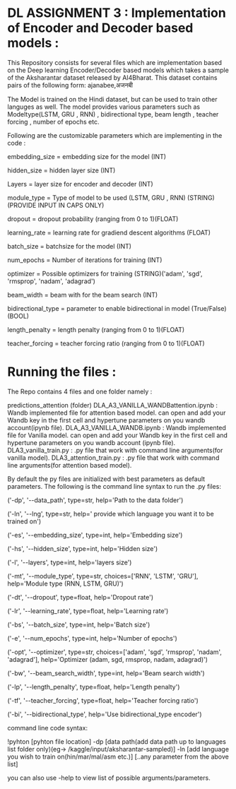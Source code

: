 # DL ASSIGNMENT 3 : Implementation of Encoder and Decoder based models :
This Repository consists for several files which are implementation based on the Deep learning Encoder/Decoder based models which takes a sample of the Aksharantar dataset released by AI4Bharat. This dataset contains pairs of the following form: ajanabee,अजनबी

The Model is trained on the Hindi dataset, but can be used to train other languges as well. The model provides various parameters such as Modeltype(LSTM, GRU , RNN) , bidirectional type, beam length , teacher forcing , number of epochs etc.

Following are the customizable parameters which are implementing in the code :

embedding_size = embedding size for the model (INT)

hidden_size = hidden layer size (INT)

Layers = layer size for encoder and decoder (INT)

module_type = Type of model to be used (LSTM, GRU , RNN) (STRING)(PROVIDE INPUT IN CAPS ONLY)

dropout = dropout probability (ranging from 0 to 1)(FLOAT)

learning_rate = learning rate for gradiend descent algorithms (FLOAT)

batch_size = batchsize for the model (INT)

num_epochs = Number of iterations for training (INT)

optimizer = Possible optimizers for training (STRING)('adam', 'sgd', 'rmsprop', 'nadam', 'adagrad')

beam_width = beam with for the beam search (INT)

bidirectional_type = parameter to enable bidirectional in model (True/False)(BOOL)

length_penalty = length penalty (ranging from 0 to 1)(FLOAT)

teacher_forcing = teacher forcing ratio (ranging from 0 to 1)(FLOAT)


# Running the files :

The Repo contains 4 files and one folder namely :

predictions_attention (folder)
DLA_A3_VANILLA_WANDBattention.ipynb : Wandb implemented file for attention based model. can open and add your Wandb key in the first cell and hypertune parameters on you wandb account(ipynb file).
DLA_A3_VANILLA_WANDB.ipynb : Wandb implemented file for Vanilla model. can open and add your Wandb key in the first cell and hypertune parameters on you wandb account (ipynb file).
DLA3_vanilla_train.py : .py file that work with command line arguments(for vanilla model).
DLA3_attention_train.py : .py file that work with command line arguments(for attention based model).

By default the py files are initialized with best parameters as default parameters.
The following is the command line syntax to run the .py files:

('-dp', '--data_path', type=str, help='Path to the data folder')

('-ln', '--lng', type=str, help=' provide which language you want it to be trained on')

('-es', '--embedding_size', type=int, help='Embedding size')

('-hs', '--hidden_size', type=int, help='Hidden size')

('-l', '--layers', type=int,  help='layers size')

('-mt', '--module_type', type=str,  choices=['RNN', 'LSTM', 'GRU'], help='Module type (RNN, LSTM, GRU)')

('-dt', '--dropout', type=float,  help='Dropout rate')

('-lr', '--learning_rate', type=float,  help='Learning rate')

('-bs', '--batch_size', type=int, help='Batch size')

('-e', '--num_epochs', type=int,  help='Number of epochs')

('-opt', '--optimizer', type=str,  choices=['adam', 'sgd', 'rmsprop', 'nadam', 'adagrad'], help='Optimizer (adam, sgd, rmsprop, nadam, adagrad)')

('-bw', '--beam_search_width', type=int,  help='Beam search width')

('-lp', '--length_penalty', type=float,  help='Length penalty')

('-tf', '--teacher_forcing', type=float, help='Teacher forcing ratio')

('-bi', '--bidirectional_type', help='Use bidirectional_type encoder')

command line code syntax:

!pyhton [pyhton file location] -dp [data path(add data path up to languages list folder only)(eg-> /kaggle/input/aksharantar-sampled)] -ln [add language you wish to train on(hin/mar/mal/asm etc.)] [..any parameter from the above list]

you can also use -help to view list of possible arguments/parameters.
